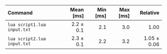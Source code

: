 | Command | Mean [ms] | Min [ms] | Max [ms] | Relative |
|:---|---:|---:|---:|---:|
| `lua script1.lua input.txt` | 2.2 ± 0.1 | 2.1 | 3.0 | 1.00 |
| `lua script2.lua input.txt` | 2.3 ± 0.1 | 2.2 | 3.2 | 1.05 ± 0.06 |

